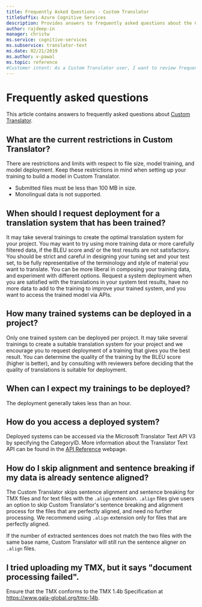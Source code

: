 ```yaml
---
title: Frequently Asked Questions - Custom Translator
titleSuffix: Azure Cognitive Services
description: Provides answers to frequently asked questions about the Custom Translator.
author: rajdeep-in
manager: christw
ms.service: cognitive-services
ms.subservice: translator-text
ms.date: 02/21/2019
ms.author: v-pawal
ms.topic: reference
#Customer intent: As a Custom Translator user, I want to review frequently asked questions.
---
```


# Frequently asked questions

This article contains answers to frequently asked questions about [Custom Translator](https://portal.customtranslator.azure.ai).

## What are the current restrictions in Custom Translator?

There are restrictions and limits with respect to file size, model training, and model deployment. Keep these restrictions in mind when setting up your training to build a model in Custom Translator.

- Submitted files must be less than 100 MB in size.
- Monolingual data is not supported.

## When should I request deployment for a translation system that has been trained?

It may take several trainings to create the optimal translation system for your project. You may want to try using more training data or more carefully filtered data, if the BLEU score and/ or the test results are not satisfactory. You should
be strict and careful in designing your tuning set and your test set, to be
fully representative of the terminology and style of material you want to
translate. You can be more liberal in composing your training data, and
experiment with different options. Request a system deployment when you are
satisfied with the translations in your system test results, have no more data to add to the training to
improve your trained system, and you want to access the trained model via APIs.

## How many trained systems can be deployed in a project?

Only one trained system can be deployed per project. It may take several
trainings to create a suitable translation system for your project and we
encourage you to request deployment of a training that gives you the best
result. You can determine the quality of the training by the BLEU score (higher
is better), and by consulting with reviewers before deciding that the quality of
translations is suitable for deployment.

## When can I expect my trainings to be deployed?

The deployment generally takes less than an hour.

## How do you access a deployed system?

Deployed systems can be accessed via the Microsoft Translator Text API V3 by
specifying the CategoryID. More information about the Translator Text API can
be found in the [API
Reference](https://docs.microsoft.com/azure/cognitive-services/translator/reference/v3-0-reference)
webpage.

## How do I skip alignment and sentence breaking if my data is already sentence aligned?

The Custom Translator skips sentence alignment and sentence breaking for TMX
files and for text files with the `.align` extension. `.align` files give users
an option to skip Custom Translator's sentence breaking and alignment process for the
files that are perfectly aligned, and need no further processing. We recommend
using `.align` extension only for files that are perfectly aligned.

If the number of extracted sentences does not match the two files with the same
base name, Custom Translator will still run the sentence aligner on `.align`
files.

## I tried uploading my TMX, but it says "document processing failed".

Ensure that the TMX conforms to the TMX 1.4b Specification at
<https://www.gala-global.org/tmx-14b>.
